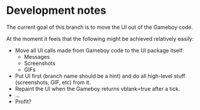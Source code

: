 # Development notes

The current goal of this branch is to move the UI out of the Gameboy code.

At the moment it feels that the following might be achieved relatively easily:

* Move all UI calls made from Gameboy code to the UI package itself:
  * Messages
  * Screenshots
  * GIFs
* Put UI first (branch name should be a hint) and do all high-level stuff
  (screenshots, GIF, etc) from it.
* Repaint the UI when the Gameboy returns vblank=true after a tick.
* ...
* Profit?
